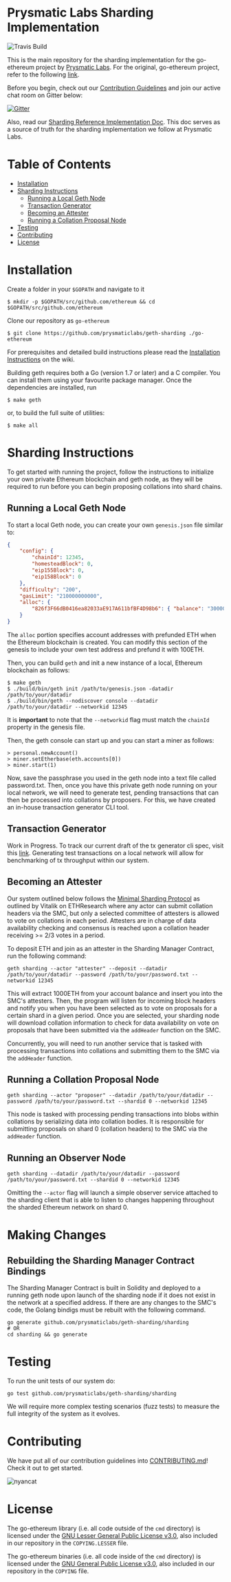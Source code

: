 # Prysmatic Labs Sharding Implementation

![Travis Build](https://travis-ci.org/prysmaticlabs/geth-sharding.svg?branch=master)

This is the main repository for the sharding implementation for the go-ethereum project by [Prysmatic Labs](https://prysmaticlabs.com). For the original, go-ethereum project, refer to the following [link](https://github.com/ethereum/go-ethereum).

Before you begin, check out our [Contribution Guidelines](#contribution-guidelines) and join our active chat room on Gitter below:

[![Gitter](https://badges.gitter.im/Join%20Chat.svg)](https://gitter.im/prysmaticlabs/geth-sharding?utm_source=badge&utm_medium=badge&utm_campaign=pr-badge)


Also, read our [Sharding Reference Implementation Doc](https://github.com/prysmaticlabs/geth-sharding/blob/master/sharding/README.md). This doc serves as a source of truth for the sharding implementation we follow at Prysmatic Labs.


# Table of Contents

-   [Installation](#installation)
-   [Sharding Instructions](#sharding)
    -   [Running a Local Geth Node](#running-a-local-geth-node)
    -   [Transaction Generator](#transaction-generator)
    -   [Becoming an Attester](#becoming-an-attester)
    -   [Running a Collation Proposal Node](#running-a-collation-proposal-node)
-   [Testing](#testing)
-   [Contributing](#contributing)
-   [License](#license)

# Installation

Create a folder in your `$GOPATH` and navigate to it

```
$ mkdir -p $GOPATH/src/github.com/ethereum && cd $GOPATH/src/github.com/ethereum
```

Clone our repository as `go-ethereum`

```
$ git clone https://github.com/prysmaticlabs/geth-sharding ./go-ethereum
```

For prerequisites and detailed build instructions please read the
[Installation Instructions](https://github.com/ethereum/go-ethereum/wiki/Building-Ethereum)
on the wiki.

Building geth requires both a Go (version 1.7 or later) and a C compiler.
You can install them using your favourite package manager.
Once the dependencies are installed, run

```
$ make geth
```

or, to build the full suite of utilities:

```
$ make all
```

# Sharding Instructions

To get started with running the project, follow the instructions to initialize your own private Ethereum blockchain and geth node, as they will be required to run before you can begin proposing collations into shard chains.

## Running a Local Geth Node

To start a local Geth node, you can create your own `genesis.json` file similar to:

```json
{
    "config": {
        "chainId": 12345,
        "homesteadBlock": 0,
        "eip155Block": 0,
        "eip158Block": 0
    },
    "difficulty": "200",
    "gasLimit": "210000000000",
    "alloc": {
        "826f3F66dB0416ea82033aE917A611bfBF4D98b6": { "balance": "300000" },
    }
}
```

The `alloc` portion specifies account addresses with prefunded ETH when the Ethereum blockchain is created. You can modify this section of the genesis to include your own test address and prefund it with 100ETH.

Then, you can build `geth` and init a new instance of a local, Ethereum blockchain as follows:

    $ make geth
    $ ./build/bin/geth init /path/to/genesis.json -datadir /path/to/your/datadir
    $ ./build/bin/geth --nodiscover console --datadir /path/to/your/datadir --networkid 12345

It is **important** to note that the `--networkid` flag must match the `chainId` property in the genesis file.

Then, the geth console can start up and you can start a miner as follows:

    > personal.newAccount()
    > miner.setEtherbase(eth.accounts[0])
    > miner.start(1)

Now, save the passphrase you used in the geth node into a text file called password.txt. Then, once you have this private geth node running on your local network, we will need to generate test, pending transactions that can then be processed into collations by proposers. For this, we have created an in-house transaction generator CLI tool.

## Transaction Generator

Work in Progress. To track our current draft of the tx generator cli spec, visit this [link](https://docs.google.com/document/d/1YohsW4R9dIRo0u5RqfNOYjCkYKVCmzjgoBDBYDdu5m0/edit?usp=drive_web&ouid=105756662967435769870). Generating test transactions on a local network will allow for benchmarking of tx throughput within our system.

## Becoming an Attester

Our system outlined below follows the [Minimal Sharding Protocol](https://ethresear.ch/t/a-minimal-sharding-protocol-that-may-be-worthwhile-as-a-development-target-now/1650) as outlined by Vitalik on ETHResearch where any actor can submit collation headers via the SMC, but only a selected committee of attesters is allowed to vote on collations in each period. Attesters are in charge of data availability checking and consensus is reached upon a collation header receiving >= 2/3 votes in a period.

To deposit ETH and join as an attester in the Sharding Manager Contract, run the following command:

```
geth sharding --actor "attester" --deposit --datadir /path/to/your/datadir --password /path/to/your/password.txt --networkid 12345
```

This will extract 1000ETH from your account balance and insert you into the SMC's attesters. Then, the program will listen for incoming block headers and notify you when you have been selected as to vote on proposals for a certain shard in a given period. Once you are selected, your sharding node will download collation information to check for data availability on vote on proposals that have been submitted via the `addHeader` function on the SMC.

Concurrently, you will need to run another service that is tasked with processing transactions into collations and submitting them to the SMC via the `addHeader` function.

## Running a Collation Proposal Node

```
geth sharding --actor "proposer" --datadir /path/to/your/datadir --password /path/to/your/password.txt --shardid 0 --networkid 12345
```

This node is tasked with processing pending transactions into blobs within collations by serializing data into collation bodies. It is responsible for submitting proposals on shard 0 (collation headers) to the SMC via the `addHeader` function.

## Running an Observer Node

    geth sharding --datadir /path/to/your/datadir --password /path/to/your/password.txt --shardid 0 --networkid 12345

Omitting the `--actor` flag will launch a simple observer service attached to the sharding client that is able to listen to changes happening throughout the sharded Ethereum network on shard 0.

# Making Changes

## Rebuilding the Sharding Manager Contract Bindings

The Sharding Manager Contract is built in Solidity and deployed to a running geth node upon launch of the sharding node if it does not exist in the network at a specified address. If there are any changes to the SMC's code, the Golang bindigs must be rebuilt with the following command.

    go generate github.com/prysmaticlabs/geth-sharding/sharding
    # OR
    cd sharding && go generate

# Testing

To run the unit tests of our system do:

```
go test github.com/prysmaticlabs/geth-sharding/sharding
```

We will require more complex testing scenarios (fuzz tests) to measure the full integrity of the system as it evolves.

# Contributing

We have put all of our contribution guidelines into [CONTRIBUTING.md](https://github.com/prysmaticlabs/geth-sharding/blob/master/sharding/CONTRIBUTING.md)! Check it out to get started.

![nyancat](https://encrypted-tbn0.gstatic.com/images?q=tbn:ANd9GcRBSus2ozk_HuGdHMHKWjb1W5CmwwoxmYIjIBmERE1u-WeONpJJXg)

# License

The go-ethereum library (i.e. all code outside of the `cmd` directory) is licensed under the
[GNU Lesser General Public License v3.0](https://www.gnu.org/licenses/lgpl-3.0.en.html), also
included in our repository in the `COPYING.LESSER` file.

The go-ethereum binaries (i.e. all code inside of the `cmd` directory) is licensed under the
[GNU General Public License v3.0](https://www.gnu.org/licenses/gpl-3.0.en.html), also included
in our repository in the `COPYING` file.
